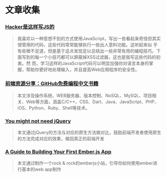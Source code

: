 # 文章收集


### [Hacker是这样写JS的](http://html5.9tech.cn/news/2014/0122/39691.html)

> 我喜欢以一种意想不到的方式使用JavaScript，写出一些看起来奇怪但其实很管用的代码，这些代码常常能够执行一些出人意料功能。这听起来似 乎有些微不足道，但是基于这点发现足以总结出一些非常有用的编程技巧。下面写到的每一个小技巧都可以屏蔽掉XSS过滤器，这也是我写这些代码的初衷。然 而，学习这样的JavaScript代码可以明显加强你对语言本身的掌握，帮助你更好地处理输入，并且提高Web应用程序的安全性。 


### [前端资源分享：GitHub免费编程中文书籍](http://html5.9tech.cn/news/2014/0117/39658.html)

> 本文涉及操作系统、WEB服务器、版本控制、NoSQL、MySQL、项目相关、Web等方面，涵盖C/C++、CSS、Dart、Java、JavaScript、PHP、iOS、Python、Ruby、Shell等技术。


### [You might not need jQuery](http://youmightnotneedjquery.com/?utm_source=javascriptweekly&utm_medium=email)

> 本文通过jQuery的方法与对应的原生方法做对比，鼓励前端开发者使用原生的方法完成对应的效果，做回真正的前端开发


### [A Guide to Building Your First Ember.js App](http://www.toptal.com/javascript/a-step-by-step-guide-to-building-your-first-ember-js-app?utm_source=javascriptweekly&utm_medium=email)

> 本文通过制作一个rock & rock的emberjs小站，引导你如何使用ember进行基本的web app制作

